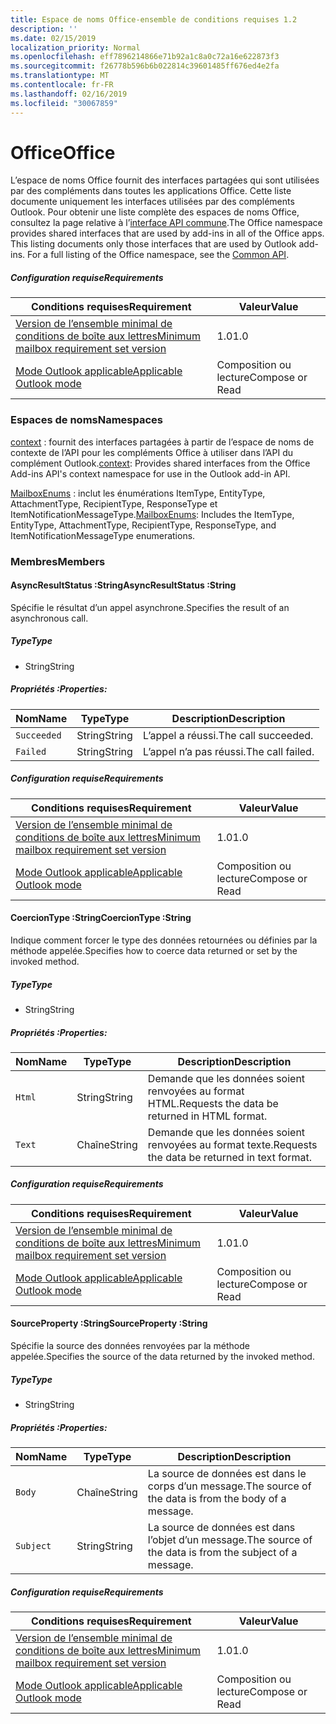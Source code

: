 ```yaml
---
title: Espace de noms Office-ensemble de conditions requises 1.2
description: ''
ms.date: 02/15/2019
localization_priority: Normal
ms.openlocfilehash: eff7896214866e71b92a1c8a0c72a16e622873f3
ms.sourcegitcommit: f26778b596b6b022814c39601485ff676ed4e2fa
ms.translationtype: MT
ms.contentlocale: fr-FR
ms.lasthandoff: 02/16/2019
ms.locfileid: "30067859"
---
```

# <a name="office"></a><span data-ttu-id="d13f5-102">Office</span><span class="sxs-lookup"><span data-stu-id="d13f5-102">Office</span></span>

<span data-ttu-id="d13f5-p101">L’espace de noms Office fournit des interfaces partagées qui sont utilisées par des compléments dans toutes les applications Office. Cette liste documente uniquement les interfaces utilisées par des compléments Outlook. Pour obtenir une liste complète des espaces de noms Office, consultez la page relative à l’[interface API commune](/javascript/api/office).</span><span class="sxs-lookup"><span data-stu-id="d13f5-p101">The Office namespace provides shared interfaces that are used by add-ins in all of the Office apps. This listing documents only those interfaces that are used by Outlook add-ins. For a full listing of the Office namespace, see the [Common API](/javascript/api/office).</span></span>

##### <a name="requirements"></a><span data-ttu-id="d13f5-105">Configuration requise</span><span class="sxs-lookup"><span data-stu-id="d13f5-105">Requirements</span></span>

|<span data-ttu-id="d13f5-106">Conditions requises</span><span class="sxs-lookup"><span data-stu-id="d13f5-106">Requirement</span></span>| <span data-ttu-id="d13f5-107">Valeur</span><span class="sxs-lookup"><span data-stu-id="d13f5-107">Value</span></span>|
|---|---|
|[<span data-ttu-id="d13f5-108">Version de l’ensemble minimal de conditions de boîte aux lettres</span><span class="sxs-lookup"><span data-stu-id="d13f5-108">Minimum mailbox requirement set version</span></span>](/office/dev/add-ins/reference/requirement-sets/outlook-api-requirement-sets)| <span data-ttu-id="d13f5-109">1.0</span><span class="sxs-lookup"><span data-stu-id="d13f5-109">1.0</span></span>|
|[<span data-ttu-id="d13f5-110">Mode Outlook applicable</span><span class="sxs-lookup"><span data-stu-id="d13f5-110">Applicable Outlook mode</span></span>](https://docs.microsoft.com/outlook/add-ins/#extension-points)| <span data-ttu-id="d13f5-111">Composition ou lecture</span><span class="sxs-lookup"><span data-stu-id="d13f5-111">Compose or Read</span></span>|

### <a name="namespaces"></a><span data-ttu-id="d13f5-112">Espaces de noms</span><span class="sxs-lookup"><span data-stu-id="d13f5-112">Namespaces</span></span>

<span data-ttu-id="d13f5-113">[context](office.context.md) : fournit des interfaces partagées à partir de l’espace de noms de contexte de l’API pour les compléments Office à utiliser dans l’API du complément Outlook.</span><span class="sxs-lookup"><span data-stu-id="d13f5-113">[context](office.context.md): Provides shared interfaces from the Office Add-ins API's context namespace for use in the Outlook add-in API.</span></span>

<span data-ttu-id="d13f5-114">[MailboxEnums](/javascript/api/outlook_1_2/office.mailboxenums.attachmenttype) : inclut les énumérations ItemType, EntityType, AttachmentType, RecipientType, ResponseType et ItemNotificationMessageType.</span><span class="sxs-lookup"><span data-stu-id="d13f5-114">[MailboxEnums](/javascript/api/outlook_1_2/office.mailboxenums.attachmenttype): Includes the ItemType, EntityType, AttachmentType, RecipientType, ResponseType, and ItemNotificationMessageType enumerations.</span></span>

### <a name="members"></a><span data-ttu-id="d13f5-115">Membres</span><span class="sxs-lookup"><span data-stu-id="d13f5-115">Members</span></span>

####  <a name="asyncresultstatus-string"></a><span data-ttu-id="d13f5-116">AsyncResultStatus :String</span><span class="sxs-lookup"><span data-stu-id="d13f5-116">AsyncResultStatus :String</span></span>

<span data-ttu-id="d13f5-117">Spécifie le résultat d’un appel asynchrone.</span><span class="sxs-lookup"><span data-stu-id="d13f5-117">Specifies the result of an asynchronous call.</span></span>

##### <a name="type"></a><span data-ttu-id="d13f5-118">Type</span><span class="sxs-lookup"><span data-stu-id="d13f5-118">Type</span></span>

*   <span data-ttu-id="d13f5-119">String</span><span class="sxs-lookup"><span data-stu-id="d13f5-119">String</span></span>

##### <a name="properties"></a><span data-ttu-id="d13f5-120">Propriétés :</span><span class="sxs-lookup"><span data-stu-id="d13f5-120">Properties:</span></span>

|<span data-ttu-id="d13f5-121">Nom</span><span class="sxs-lookup"><span data-stu-id="d13f5-121">Name</span></span>| <span data-ttu-id="d13f5-122">Type</span><span class="sxs-lookup"><span data-stu-id="d13f5-122">Type</span></span>| <span data-ttu-id="d13f5-123">Description</span><span class="sxs-lookup"><span data-stu-id="d13f5-123">Description</span></span>|
|---|---|---|
|`Succeeded`| <span data-ttu-id="d13f5-124">String</span><span class="sxs-lookup"><span data-stu-id="d13f5-124">String</span></span>|<span data-ttu-id="d13f5-125">L’appel a réussi.</span><span class="sxs-lookup"><span data-stu-id="d13f5-125">The call succeeded.</span></span>|
|`Failed`| <span data-ttu-id="d13f5-126">String</span><span class="sxs-lookup"><span data-stu-id="d13f5-126">String</span></span>|<span data-ttu-id="d13f5-127">L’appel n’a pas réussi.</span><span class="sxs-lookup"><span data-stu-id="d13f5-127">The call failed.</span></span>|

##### <a name="requirements"></a><span data-ttu-id="d13f5-128">Configuration requise</span><span class="sxs-lookup"><span data-stu-id="d13f5-128">Requirements</span></span>

|<span data-ttu-id="d13f5-129">Conditions requises</span><span class="sxs-lookup"><span data-stu-id="d13f5-129">Requirement</span></span>| <span data-ttu-id="d13f5-130">Valeur</span><span class="sxs-lookup"><span data-stu-id="d13f5-130">Value</span></span>|
|---|---|
|[<span data-ttu-id="d13f5-131">Version de l’ensemble minimal de conditions de boîte aux lettres</span><span class="sxs-lookup"><span data-stu-id="d13f5-131">Minimum mailbox requirement set version</span></span>](/office/dev/add-ins/reference/requirement-sets/outlook-api-requirement-sets)| <span data-ttu-id="d13f5-132">1.0</span><span class="sxs-lookup"><span data-stu-id="d13f5-132">1.0</span></span>|
|[<span data-ttu-id="d13f5-133">Mode Outlook applicable</span><span class="sxs-lookup"><span data-stu-id="d13f5-133">Applicable Outlook mode</span></span>](https://docs.microsoft.com/outlook/add-ins/#extension-points)| <span data-ttu-id="d13f5-134">Composition ou lecture</span><span class="sxs-lookup"><span data-stu-id="d13f5-134">Compose or Read</span></span>|

####  <a name="coerciontype-string"></a><span data-ttu-id="d13f5-135">CoercionType :String</span><span class="sxs-lookup"><span data-stu-id="d13f5-135">CoercionType :String</span></span>

<span data-ttu-id="d13f5-136">Indique comment forcer le type des données retournées ou définies par la méthode appelée.</span><span class="sxs-lookup"><span data-stu-id="d13f5-136">Specifies how to coerce data returned or set by the invoked method.</span></span>

##### <a name="type"></a><span data-ttu-id="d13f5-137">Type</span><span class="sxs-lookup"><span data-stu-id="d13f5-137">Type</span></span>

*   <span data-ttu-id="d13f5-138">String</span><span class="sxs-lookup"><span data-stu-id="d13f5-138">String</span></span>

##### <a name="properties"></a><span data-ttu-id="d13f5-139">Propriétés :</span><span class="sxs-lookup"><span data-stu-id="d13f5-139">Properties:</span></span>

|<span data-ttu-id="d13f5-140">Nom</span><span class="sxs-lookup"><span data-stu-id="d13f5-140">Name</span></span>| <span data-ttu-id="d13f5-141">Type</span><span class="sxs-lookup"><span data-stu-id="d13f5-141">Type</span></span>| <span data-ttu-id="d13f5-142">Description</span><span class="sxs-lookup"><span data-stu-id="d13f5-142">Description</span></span>|
|---|---|---|
|`Html`| <span data-ttu-id="d13f5-143">String</span><span class="sxs-lookup"><span data-stu-id="d13f5-143">String</span></span>|<span data-ttu-id="d13f5-144">Demande que les données soient renvoyées au format HTML.</span><span class="sxs-lookup"><span data-stu-id="d13f5-144">Requests the data be returned in HTML format.</span></span>|
|`Text`| <span data-ttu-id="d13f5-145">Chaîne</span><span class="sxs-lookup"><span data-stu-id="d13f5-145">String</span></span>|<span data-ttu-id="d13f5-146">Demande que les données soient renvoyées au format texte.</span><span class="sxs-lookup"><span data-stu-id="d13f5-146">Requests the data be returned in text format.</span></span>|

##### <a name="requirements"></a><span data-ttu-id="d13f5-147">Configuration requise</span><span class="sxs-lookup"><span data-stu-id="d13f5-147">Requirements</span></span>

|<span data-ttu-id="d13f5-148">Conditions requises</span><span class="sxs-lookup"><span data-stu-id="d13f5-148">Requirement</span></span>| <span data-ttu-id="d13f5-149">Valeur</span><span class="sxs-lookup"><span data-stu-id="d13f5-149">Value</span></span>|
|---|---|
|[<span data-ttu-id="d13f5-150">Version de l’ensemble minimal de conditions de boîte aux lettres</span><span class="sxs-lookup"><span data-stu-id="d13f5-150">Minimum mailbox requirement set version</span></span>](/office/dev/add-ins/reference/requirement-sets/outlook-api-requirement-sets)| <span data-ttu-id="d13f5-151">1.0</span><span class="sxs-lookup"><span data-stu-id="d13f5-151">1.0</span></span>|
|[<span data-ttu-id="d13f5-152">Mode Outlook applicable</span><span class="sxs-lookup"><span data-stu-id="d13f5-152">Applicable Outlook mode</span></span>](https://docs.microsoft.com/outlook/add-ins/#extension-points)| <span data-ttu-id="d13f5-153">Composition ou lecture</span><span class="sxs-lookup"><span data-stu-id="d13f5-153">Compose or Read</span></span>|

####  <a name="sourceproperty-string"></a><span data-ttu-id="d13f5-154">SourceProperty :String</span><span class="sxs-lookup"><span data-stu-id="d13f5-154">SourceProperty :String</span></span>

<span data-ttu-id="d13f5-155">Spécifie la source des données renvoyées par la méthode appelée.</span><span class="sxs-lookup"><span data-stu-id="d13f5-155">Specifies the source of the data returned by the invoked method.</span></span>

##### <a name="type"></a><span data-ttu-id="d13f5-156">Type</span><span class="sxs-lookup"><span data-stu-id="d13f5-156">Type</span></span>

*   <span data-ttu-id="d13f5-157">String</span><span class="sxs-lookup"><span data-stu-id="d13f5-157">String</span></span>

##### <a name="properties"></a><span data-ttu-id="d13f5-158">Propriétés :</span><span class="sxs-lookup"><span data-stu-id="d13f5-158">Properties:</span></span>

|<span data-ttu-id="d13f5-159">Nom</span><span class="sxs-lookup"><span data-stu-id="d13f5-159">Name</span></span>| <span data-ttu-id="d13f5-160">Type</span><span class="sxs-lookup"><span data-stu-id="d13f5-160">Type</span></span>| <span data-ttu-id="d13f5-161">Description</span><span class="sxs-lookup"><span data-stu-id="d13f5-161">Description</span></span>|
|---|---|---|
|`Body`| <span data-ttu-id="d13f5-162">Chaîne</span><span class="sxs-lookup"><span data-stu-id="d13f5-162">String</span></span>|<span data-ttu-id="d13f5-163">La source de données est dans le corps d’un message.</span><span class="sxs-lookup"><span data-stu-id="d13f5-163">The source of the data is from the body of a message.</span></span>|
|`Subject`| <span data-ttu-id="d13f5-164">String</span><span class="sxs-lookup"><span data-stu-id="d13f5-164">String</span></span>|<span data-ttu-id="d13f5-165">La source de données est dans l’objet d’un message.</span><span class="sxs-lookup"><span data-stu-id="d13f5-165">The source of the data is from the subject of a message.</span></span>|

##### <a name="requirements"></a><span data-ttu-id="d13f5-166">Configuration requise</span><span class="sxs-lookup"><span data-stu-id="d13f5-166">Requirements</span></span>

|<span data-ttu-id="d13f5-167">Conditions requises</span><span class="sxs-lookup"><span data-stu-id="d13f5-167">Requirement</span></span>| <span data-ttu-id="d13f5-168">Valeur</span><span class="sxs-lookup"><span data-stu-id="d13f5-168">Value</span></span>|
|---|---|
|[<span data-ttu-id="d13f5-169">Version de l’ensemble minimal de conditions de boîte aux lettres</span><span class="sxs-lookup"><span data-stu-id="d13f5-169">Minimum mailbox requirement set version</span></span>](/office/dev/add-ins/reference/requirement-sets/outlook-api-requirement-sets)| <span data-ttu-id="d13f5-170">1.0</span><span class="sxs-lookup"><span data-stu-id="d13f5-170">1.0</span></span>|
|[<span data-ttu-id="d13f5-171">Mode Outlook applicable</span><span class="sxs-lookup"><span data-stu-id="d13f5-171">Applicable Outlook mode</span></span>](https://docs.microsoft.com/outlook/add-ins/#extension-points)| <span data-ttu-id="d13f5-172">Composition ou lecture</span><span class="sxs-lookup"><span data-stu-id="d13f5-172">Compose or Read</span></span>|
